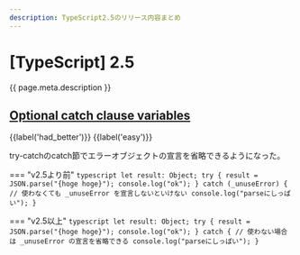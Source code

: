 ```yaml
---
description: TypeScript2.5のリリース内容まとめ
---
```


# [TypeScript] 2.5

{{ page.meta.description }}


## [Optional catch clause variables]

[Optional catch clause variables]: https://www.typescriptlang.org/docs/handbook/release-notes/typescript-2-5.html#optional-catch-clause-variables

{{label('had_better')}} {{label('easy')}}

try-catchのcatch節でエラーオブジェクトの宣言を省略できるようになった。

=== "v2.5より前"
    ```typescript
    let result: Object;
    try {
      result = JSON.parse("{hoge hoge}");
      console.log("ok");
    } catch (_unuseError) {
      // 使わなくても _unuseError を宣言しないといけない
      console.log("parseにしっぱい");
    }
    ```

=== "v2.5以上"
    ```typescript
    let result: Object;
    try {
      result = JSON.parse("{hoge hoge}");
      console.log("ok");
    } catch {
      // 使わない場合は _unuseError の宣言を省略できる
      console.log("parseにしっぱい");
    }
    ```
